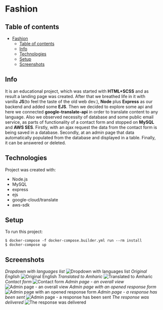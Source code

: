 # Fashion

## Table of contents
- [Fashion](#fashion)
  - [Table of contents](#table-of-contents)
  - [Info](#info)
  - [Technologies](#technologies)
  - [Setup](#setup)
  - [Screenshots](#screenshots)

## Info
It is an educational project, which was started with **HTML+SCSS** and as result a landing page was created. After that we breathed life in it with vanilla **JS**(to feel the taste of the old web dev.), **Node** plus **Express** as our backend and added some **EJS**. Then we decided to explore some api and here we connected **google-translate-api** in order to translate content to any language. Also we observed necessity of database and some public email service, as parts of functionality of a contact form and stopped on **MySQL** and **AWS SES**. Firstly, with an ajax request the data from the contact form is being saved in a database. Secondly, at an admin page that data automatically populated from the database and displayed in a table. Finally, it can be answered or deleted.
	
## Technologies
Project was created with:
* Node.js
* MySQL
* express
* ejs
* google-cloud/translate
* aws-sdk
	
## Setup
To run this project:

```
$ docker-compose -f docker-compose.builder.yml run --rm install
$ docker-compose up
```
## Screenshots
*Dropdown with languages list*
![Dropdown with languages list](./screenshots/dropdown_lang_list.png)
*Original English*
![Original English](./screenshots/original_eng.png)
*Translated to Amharic*
![Translated to Amharic](./screenshots/translated_to_lang1.png)
*Contact form*
![Contact form](./screenshots/contact_form.png)
*Admin page - an overall view*
![Admin page - an overall view](./screenshots/admin_page_1.png)
*Admin page with an opened response form*
![Admin page with an opened response form](./screenshots/admin_page_2.png)
*Admin page - a response has been sent*
![Admin page - a response has been sent](./screenshots/admin_page_3.png)
*The response was delivered*
![The response was delivered](./screenshots/response_from_admin_page.png)
